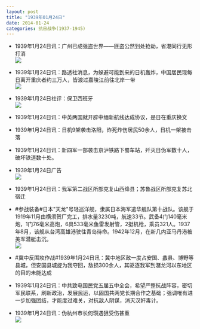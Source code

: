 ```yaml
---
layout: post
title: "1939年01月24日"
date: 2014-01-24
categories: 抗日战争(1937-1945)
---
```


<meta name="referrer" content="no-referrer" />

- 1939年1月24日讯：广州已成强盗世界——匪盗公然到处抢劫，省港同行无形打消 <br/><img src="https://ww1.sinaimg.cn/large/aca367d8jw1ecv10vfmcxj20f20ll7co.jpg" />

- 1939年1月24日讯：路透社消息，为躲避可能到来的日机轰炸，中国居民现每日离开重庆者约三万人，皆渡过嘉陵江前往北岸一带 <br/><img src="https://ww3.sinaimg.cn/large/aca367d8jw1ecuzalyolej205u05zmxl.jpg" />

- 1939年1月24日社评：保卫西班牙 <br/><img src="https://ww3.sinaimg.cn/large/aca367d8jw1ecuxk5nkrij20og0xkngh.jpg" />

- 1939年1月24日讯：中英两国就开辟中缅新航线达成协议，是日在重庆换文 

- 1939年1月24日讯：日机9架袭击洛阳，炸死炸伤居民50余人，日机一架被击落 

- 1939年1月24日讯：新四军一部袭击京沪铁路下蜀车站，歼灭日伪军数十人，破坏铁道数十处。 

- 1939年1月24日广告 <br/><img src="https://ww4.sinaimg.cn/large/aca367d8jw1ecun5gnk1gj20af0h3q5e.jpg" />

- 1939年1月24日讯：我军第二战区所部克复山西绛县；苏鲁战区所部克复苏北宿迁 

- #参战装备#日本"天龙"号轻巡洋舰，隶属日本海军遣华舰队第十战队。该舰于1919年11月由横须贺厂完工，排水量3230吨，航速33节。武备4门140毫米炮，1门76毫米高炮，6具533毫米鱼雷发射管，2挺机枪，乘员321人。1937年8月，该舰从台湾高雄港驶往青岛待命。1942年12月，在新几内亚马丹港被美军潜艇击沉。 <br/><img src="https://ww4.sinaimg.cn/large/aca367d8jw1ecueh261xgj208w0bzq40.jpg" />

- #冀中反围攻作战#1939年1月24日讯：冀中地区敌一度占安国、蠡县、博野等县城，但安国县城旋为我夺回，敌损300余人，其驱逐我军到潴龙河以东地区的目的未能达成 

- 1939年1月24日讯：中共致电国民党五届五中全会，希望严整抗战阵容，密切军民联系，刷新政治，发展民运，以固国共两党长期合作之基础；强调唯有进一步加强团结，才能度过难关，对抗敌人阴谋，消灭汉奸毒计。 

- 1939年1月24日讯：伪杭州市长何瓒遇狙受伤甚重 <br/><img src="https://ww4.sinaimg.cn/large/aca367d8jw1ecu99u22gsj2092061wfb.jpg" />

